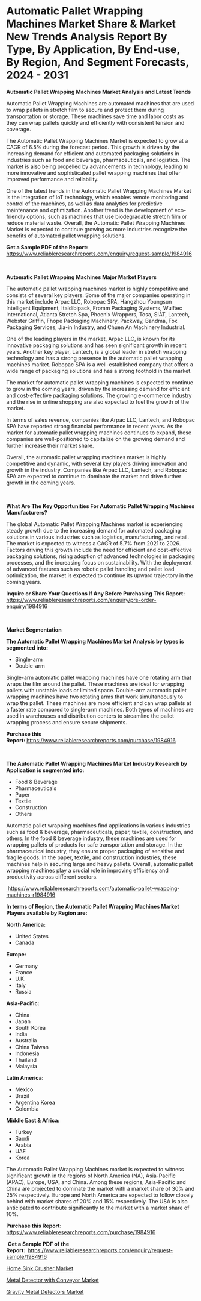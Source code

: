 <p><h1>Automatic Pallet Wrapping Machines Market Share & Market New Trends Analysis Report By Type, By Application, By End-use, By Region, And Segment Forecasts, 2024 - 2031</h1></p><p><strong>Automatic Pallet Wrapping Machines Market Analysis and Latest Trends</strong></p>
<p><p>Automatic Pallet Wrapping Machines are automated machines that are used to wrap pallets in stretch film to secure and protect them during transportation or storage. These machines save time and labor costs as they can wrap pallets quickly and efficiently with consistent tension and coverage.</p><p>The Automatic Pallet Wrapping Machines Market is expected to grow at a CAGR of 6.5% during the forecast period. This growth is driven by the increasing demand for efficient and automated packaging solutions in industries such as food and beverage, pharmaceuticals, and logistics. The market is also being propelled by advancements in technology, leading to more innovative and sophisticated pallet wrapping machines that offer improved performance and reliability.</p><p>One of the latest trends in the Automatic Pallet Wrapping Machines Market is the integration of IoT technology, which enables remote monitoring and control of the machines, as well as data analytics for predictive maintenance and optimization. Another trend is the development of eco-friendly options, such as machines that use biodegradable stretch film or reduce material waste. Overall, the Automatic Pallet Wrapping Machines Market is expected to continue growing as more industries recognize the benefits of automated pallet wrapping solutions.</p></p>
<p><strong>Get a Sample PDF of the Report:&nbsp;</strong> <a href="https://www.reliableresearchreports.com/enquiry/request-sample/1984916">https://www.reliableresearchreports.com/enquiry/request-sample/1984916</a></p>
<p>&nbsp;</p>
<p><strong>Automatic Pallet Wrapping Machines Major Market Players</strong></p>
<p><p>The automatic pallet wrapping machines market is highly competitive and consists of several key players. Some of the major companies operating in this market include Arpac LLC, Robopac SPA, Hangzhou Youngsun Intelligent Equipment, Italdibipack, Fromm Packaging Systems, Wulftec International, Atlanta Stretch Spa, Phoenix Wrappers, Tosa, SIAT, Lantech, Webster Griffin, Fhope Packaging Machinery, Packway, Bandma, Fox Packaging Services, Jia-in Industry, and Chuen An Machinery Industrial.</p><p>One of the leading players in the market, Arpac LLC, is known for its innovative packaging solutions and has seen significant growth in recent years. Another key player, Lantech, is a global leader in stretch wrapping technology and has a strong presence in the automatic pallet wrapping machines market. Robopac SPA is a well-established company that offers a wide range of packaging solutions and has a strong foothold in the market.</p><p>The market for automatic pallet wrapping machines is expected to continue to grow in the coming years, driven by the increasing demand for efficient and cost-effective packaging solutions. The growing e-commerce industry and the rise in online shopping are also expected to fuel the growth of the market.</p><p>In terms of sales revenue, companies like Arpac LLC, Lantech, and Robopac SPA have reported strong financial performance in recent years. As the market for automatic pallet wrapping machines continues to expand, these companies are well-positioned to capitalize on the growing demand and further increase their market share.</p><p>Overall, the automatic pallet wrapping machines market is highly competitive and dynamic, with several key players driving innovation and growth in the industry. Companies like Arpac LLC, Lantech, and Robopac SPA are expected to continue to dominate the market and drive further growth in the coming years.</p></p>
<p>&nbsp;</p>
<p><strong>What Are The Key Opportunities For Automatic Pallet Wrapping Machines Manufacturers?</strong></p>
<p><p>The global Automatic Pallet Wrapping Machines market is experiencing steady growth due to the increasing demand for automated packaging solutions in various industries such as logistics, manufacturing, and retail. The market is expected to witness a CAGR of 5.7% from 2021 to 2026. Factors driving this growth include the need for efficient and cost-effective packaging solutions, rising adoption of advanced technologies in packaging processes, and the increasing focus on sustainability. With the deployment of advanced features such as robotic pallet handling and pallet load optimization, the market is expected to continue its upward trajectory in the coming years.</p></p>
<p><strong>Inquire or Share Your Questions If Any Before Purchasing This Report:</strong> <a href="https://www.reliableresearchreports.com/enquiry/pre-order-enquiry/1984916">https://www.reliableresearchreports.com/enquiry/pre-order-enquiry/1984916</a></p>
<p>&nbsp;</p>
<p><strong>Market Segmentation</strong></p>
<p><strong>The Automatic Pallet Wrapping Machines Market Analysis by types is segmented into:</strong></p>
<p><ul><li>Single-arm</li><li>Double-arm</li></ul></p>
<p><p>Single-arm automatic pallet wrapping machines have one rotating arm that wraps the film around the pallet. These machines are ideal for wrapping pallets with unstable loads or limited space. Double-arm automatic pallet wrapping machines have two rotating arms that work simultaneously to wrap the pallet. These machines are more efficient and can wrap pallets at a faster rate compared to single-arm machines. Both types of machines are used in warehouses and distribution centers to streamline the pallet wrapping process and ensure secure shipments.</p></p>
<p><strong>Purchase this Report:&nbsp;</strong><a href="https://www.reliableresearchreports.com/purchase/1984916">https://www.reliableresearchreports.com/purchase/1984916</a></p>
<p>&nbsp;</p>
<p><strong>The Automatic Pallet Wrapping Machines Market Industry Research by Application is segmented into:</strong></p>
<p><ul><li>Food & Beverage</li><li>Pharmaceuticals</li><li>Paper</li><li>Textile</li><li>Construction</li><li>Others</li></ul></p>
<p><p>Automatic pallet wrapping machines find applications in various industries such as food & beverage, pharmaceuticals, paper, textile, construction, and others. In the food & beverage industry, these machines are used for wrapping pallets of products for safe transportation and storage. In the pharmaceutical industry, they ensure proper packaging of sensitive and fragile goods. In the paper, textile, and construction industries, these machines help in securing large and heavy pallets. Overall, automatic pallet wrapping machines play a crucial role in improving efficiency and productivity across different sectors.</p></p>
<p><a href="https://www.reliableresearchreports.com/automatic-pallet-wrapping-machines-r1984916">&nbsp;https://www.reliableresearchreports.com/automatic-pallet-wrapping-machines-r1984916</a></p>
<p><strong>In terms of Region, the Automatic Pallet Wrapping Machines Market Players available by Region are:</strong></p>
<p>
    <p> <strong> North America: </strong>
        <ul>
            <li>United States</li>
            <li>Canada</li>
        </ul>
        </p> 
    <p> <strong> Europe: </strong>
        <ul>
            <li>Germany</li>
            <li>France</li>
            <li>U.K.</li>
            <li>Italy</li>
            <li>Russia</li>
        </ul>
        </p> 
    <p> <strong> Asia-Pacific: </strong>
        <ul>
            <li>China</li>
            <li>Japan</li>
            <li>South Korea</li>
            <li>India</li>
            <li>Australia</li>
            <li>China Taiwan</li>
            <li>Indonesia</li>
            <li>Thailand</li>
            <li>Malaysia</li>
        </ul>
        </p> 
    <p> <strong> Latin America: </strong>
        <ul>
            <li>Mexico</li>
            <li>Brazil</li>
            <li>Argentina Korea</li>
            <li>Colombia</li>
        </ul>
        </p> 
    <p> <strong> Middle East & Africa: </strong>
        <ul>
            <li>Turkey</li>
            <li>Saudi</li>
            <li>Arabia</li>
            <li>UAE</li>
            <li>Korea</li>
        </ul>
    </p>
    </p>
<p><p>The Automatic Pallet Wrapping Machines market is expected to witness significant growth in the regions of North America (NA), Asia-Pacific (APAC), Europe, USA, and China. Among these regions, Asia-Pacific and China are projected to dominate the market with a market share of 30% and 25% respectively. Europe and North America are expected to follow closely behind with market shares of 20% and 15% respectively. The USA is also anticipated to contribute significantly to the market with a market share of 10%.</p></p>
<p><strong>Purchase this Report: </strong><a href="https://www.reliableresearchreports.com/purchase/1984916">https://www.reliableresearchreports.com/purchase/1984916</a></p>
<p>&nbsp;<strong>Get a Sample PDF of the Report:&nbsp;&nbsp;</strong><a href="https://www.reliableresearchreports.com/enquiry/request-sample/1984916">https://www.reliableresearchreports.com/enquiry/request-sample/1984916</a></p>
<p><strong></strong></p>
<p><p><a href="https://view.publitas.com/reportprime-1/home-sink-crusher-industry-analysis-report-its-market-size-share-trends-by-application-region-competitive-strategies-2024-2031/">Home Sink Crusher Market</a></p><p><a href="https://github.com/nicholepatriciadoylenwnrjr0/Market-Research-Report-List-3/blob/main/metal-detector-with-conveyor-market.md">Metal Detector with Conveyor Market</a></p><p><a href="https://github.com/gamblestampleyjenny50m5sl6/Market-Research-Report-List-3/blob/main/gravity-metal-detectors-market.md">Gravity Metal Detectors Market</a></p></p>